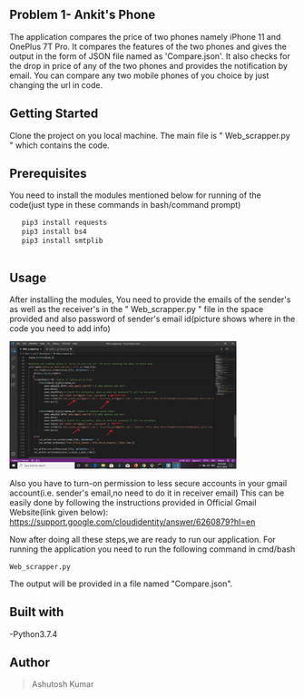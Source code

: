 ## Problem 1- Ankit's Phone

The application compares the price of two phones namely iPhone 11 and OnePlus 7T Pro. It compares the features of the two phones and gives the output in the form of JSON file named as 'Compare.json'. It also checks for the drop in price of any of the two phones and provides the notification by email. You can compare any two mobile phones of you choice by just changing the url in code.

## Getting Started

Clone the project on you local machine. The main file is " Web_scrapper.py " which contains the code. 

## Prerequisites

You need to install the modules mentioned below for running of the code(just type in these commands in bash/command prompt)

```
   pip3 install requests
   pip3 install bs4
   pip3 install smtplib
   
```
## Usage 

After installing the modules, 
You need to provide the emails of the sender's as well as the receiver's in the " Web_scrapper.py " file in the space provided and also password of sender's email id(picture shows where in the code you need to add info)

<img width="400" src="Week-1/Web_Scrapper_snap.png">


Also you have to turn-on permission to less secure accounts in your gmail account(i.e. sender's email,no need to do it in receiver email)
This can be easily done by following the instructions provided in Official Gmail Website(link given below):
https://support.google.com/cloudidentity/answer/6260879?hl=en

Now after doing all these steps,we are ready to run our application.
For running the application you need to run the following command in cmd/bash
```
Web_scrapper.py

```
The output will be provided in a file named "Compare.json".


## Built with
-Python3.7.4

## Author
> Ashutosh Kumar